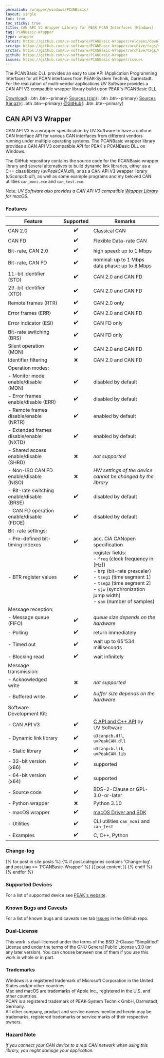 ```yaml
---
permalink: /wrapper/windows/PCANBasic/
layout: single
toc: true
toc_sticky: true
title: CAN API V3 Wrapper Library for PEAK PCAN Interfaces (Windows)
tag: PCANBasic-Wrapper
type: wrapper
latest: https://github.com/uv-software/PCANBasic-Wrapper/releases/download/v0.4.5/artifacts.zip
srczip: https://github.com/uv-software/PCANBasic-Wrapper/archive/tags/v0.4.5.zip
srctar: https://github.com/uv-software/PCANBasic-Wrapper/archive/tags/v0.4.5.tar.gz
github: https://github.com/uv-software/PCANBasic-Wrapper
issues: https://github.com/uv-software/PCANBasic-Wrapper/issues
---
```

The PCANBasic DLL provides an easy to use API (Application Programming Interface) for all PCAN interfaces from PEAK-System Technik, Darmstadt.
For the realization of multi-vendor applications UV&nbsp;Software provides a CAN&nbsp;API&nbsp;V3 compatible wrapper library build upon PEAK´s PCANBasic DLL.

[Download]({{page.latest}}){: .btn .btn--primary}
[Sources (zip)]({{page.srczip}}){: .btn .btn--primary}
[Sources (tar.gz)]({{page.srctar}}){: .btn .btn--primary}
[@GitHub]({{page.github}}){: .btn .btn--primary}

## CAN API V3 Wrapper

CAN&nbsp;API&nbsp;V3 is a wrapper specification by UV&nbsp;Software to have a uniform CAN Interface API for various CAN interfaces from different vendors running under multiple operating systems.
The PCANBasic wrapper library provides a CAN&nbsp;API&nbsp;V3 compatible API for PEAK´s PCANBasic DLL on Windows.

The GitHub repository contains the source code for the PCANBasic wrapper library and several alternatives to build dynamic link libraries, either as a C++ class library (_uvPeakCAN.dll_), or as a CAN&nbsp;API&nbsp;V3 wrapper library (_u3canpcb.dll_), as well as some example programs and my beloved CAN utilities `can_moni.exe` and `can_test.exe`.

Note: _UV&nbsp;Software also provides a CAN&nbsp;API&nbsp;V3 compatible [Wrapper Library](/wrapper/PCANBasic/) for macOS._

### Features

|         Feature          | Supported | Remarks |
| ------------------------ |:----------:| ------- |
| CAN 2.0                  | :heavy_check_mark: | Classical CAN |
| CAN FD                   | :heavy_check_mark: | Flexible Data-rate CAN |
| Bit-rate, CAN 2.0        | :heavy_check_mark: | high speed: up to 1 Mbps |
| Bit-rate, CAN FD         | :heavy_check_mark: | nominal: up to 1 Mbps <br/> data phase: up to 8 Mbps |
| 11-bit identifier (STD)  | :heavy_check_mark: | CAN 2.0 and CAN FD |
| 29-bit identifier (XTD)  | :heavy_check_mark: | CAN 2.0 and CAN FD |
| Remote frames (RTR)      | :heavy_check_mark: | CAN 2.0 only |
| Error frames (ERR)       | :heavy_check_mark: | CAN 2.0 and CAN FD |
| Error indicator (ESI)    | :heavy_check_mark: | CAN FD only |
| Bit-rate switching (BRS) | :heavy_check_mark: | CAN FD only |
| Silent operation (MON)   | :heavy_check_mark: | CAN 2.0 and CAN FD |
| Identifier filtering     | :x: | CAN 2.0 and CAN FD |
| Operation modes: | | |
| - Monitor mode enable/disable (MON)        | :heavy_check_mark: | disabled by default |
| - Error frames enable/disable (ERR)        | :heavy_check_mark: | disabled by default |
| - Remote frames disable/enable (NRTR)      | :heavy_check_mark: | enabled by default |
| - Extended frames disable/enable (NXTD)    | :heavy_check_mark: | enabled by default |
| - Shared access enable/disable (SHRD)      | :x: | _not supported_ |
| - Non-ISO CAN FD enable/disable (NISO)     | :x: | _HW settings of the device cannot be changed by the library_ |
| - Bit-rate switching enable/disable (BRSE) | :heavy_check_mark: | disabled by default |
| - CAN FD operation enable/disable (FDOE)   | :heavy_check_mark: | disabled by default |
| Bit-rate settings: | | |
| - Pre-defined bit-timing indexes | :heavy_check_mark: | acc. CiA CANopen specification |
| - BTR register values            | :heavy_check_mark: | register fields:<br/>- `freq` (clock frequency in [Hz])<br/>- `brp` (bit-rate prescaler)<br/>- `tseg1` (time segment 1)<br/>- `tseg2` (time segment 2)<br/>- `sjw` (synchronization jump width)<br/>- `sam` (number of samples) |
| Message reception: | | |
| - Message queue (FIFO) | :heavy_check_mark: | _queue size depends on the hardware_ |
|   - Polling            | :heavy_check_mark: | return immediately |
|   - Timed out          | :heavy_check_mark: | wait up to 65'534 milliseconds |
|   - Blocking read      | :heavy_check_mark: | wait infinitely |
| Message transmission:  | | |
| - Acknowledged write   | :x: | _not supported_  |
| - Buffered write       | :heavy_check_mark: | _buffer size depends on the hardware_ |
| Software Development Kit: | | |
| - CAN API V3           | :heavy_check_mark: | [C API and C++ API](/wrapper/canapi-v3/) by UV&nbsp;Software |
| - Dynamic link library | :heavy_check_mark: | `u3canpcb.dll`, `uvPeakCAN.dll` |
| - Static library       | :heavy_check_mark: | `u3canpcb.lib`, `uvPeakCAN.lib` |
| - 32-bit version (x86) | :heavy_check_mark: | supported |
| - 64-bit version (x64) | :heavy_check_mark: | supported |
| - Source code          | :heavy_check_mark: | BDS-2-Clause or GPL-3.0-or-later |
| - Python wrapper       | :x: | Python 3.10 |
| - macOS wrapper        | :heavy_check_mark: | [macOS Driver and SDK](/wrapper/PCANBasic/) |
| - Utilities            | :heavy_check_mark: | CLI utilities `can_moni` and `can_test`|
| - Examples             | :heavy_check_mark: | C, C++, Python |

### Change-log

{% for post in site.posts %}
{% if post.categories contains 'Change-log' and post.tag == 'PCANBasic-Wrapper' %}
{{ post.content }}
{% endif %}
{% endfor %}

### Supported Devices

For a list of supported device see [PEAK´s website](https://www.peak-system.com/PCAN-Basic.239.0.html).

### Known Bugs and Caveats

For a list of known bugs and caveats see tab [Issues]({{page.issues}}) in the GitHub repo.

### Dual-License

This work is dual-licensed under the terms of the BSD 2-Clause "Simplified" License and under the terms of the GNU General Public License v3.0 (or any later version).
You can choose between one of them if you use this work in whole or in part.

### Trademarks

Windows is a registered trademark of Microsoft Corporation in the United States and/or other countries. \
Mac and macOS are trademarks of Apple Inc., registered in the U.S. and other countries. \
PCAN is a registered trademark of PEAK-System Technik GmbH, Darmstadt, Germany. \
All other company, product and service names mentioned herein may be trademarks, registered trademarks or service marks of their respective owners.

### Hazard Note

_If you connect your CAN device to a real CAN network when using this library, you might damage your application._
